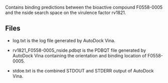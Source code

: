Contains binding predictions between the bioactive compound F0558-0005 and the nside search space on the virulence factor rv1821.

## Files

- log.txt is the log file generated by AutoDock Vina.

- rv1821_F0558-0005_nside.pdbqt is the PDBQT file generated by AutoDock Vina containing the orientation and binding location of F0558-0005.

- stdoe.txt is the combined STDOUT and STDERR output of AutoDock Vina.

